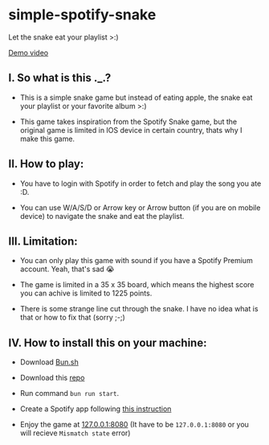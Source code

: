 # simple-spotify-snake
Let the snake eat your playlist >:)

[Demo video](https://hc-cdn.hel1.your-objectstorage.com/s/v3/cd3a697835a465c76175399738ba80a46f32efec_2025-09-23_23-49-51.mp4)

## I. So what is this ._.?

+ This is a simple snake game but instead of eating apple, the snake eat your playlist or your favorite album >:)

+ This game takes inspiration from the Spotify Snake game, but the original game is limited in IOS device in certain country, thats why I make this game.

## II. How to play:

+ You have to login with Spotify in order to fetch and play the song you ate :D.

+ You can use W/A/S/D or Arrow key or Arrow button (if you are on mobile device) to navigate the snake and eat the playlist.

## III. Limitation:

+ You can only play this game with sound if you have a Spotify Premium account. Yeah, that's sad 😭

+ The game is limited in a 35 x 35 board, which means the highest score you can achive is limited to 1225 points.

+ There is some strange line cut through the snake. I have no idea what is that or how to fix that (sorry ;-;)

## IV. How to install this on your machine:

+ Download [Bun.sh](https://bun.sh/)

+ Download this [repo](https://github.com/VaitoSoi/simple-spotify-snake)

+ Run command `bun run start`.

+ Create a Spotify app following [this instruction](./docs/CREATE_APP.md)

+ Enjoy the game at [127.0.0.1:8080](http://127.0.0.1:8080) (It have to be `127.0.0.1:8080` or you will recieve `Mismatch state` error)
